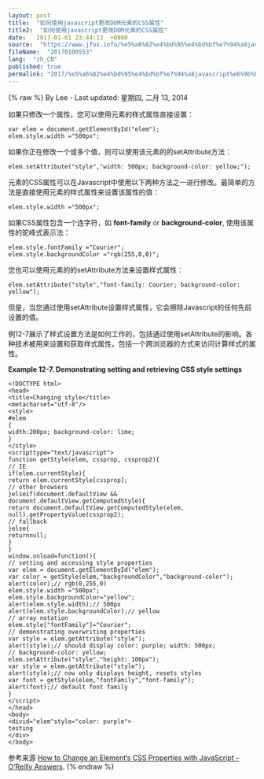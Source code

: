 ```yaml
---
layout: post
title:  "如何使用javascript更改DOM元素的CSS属性"
title2:  "如何使用javascript更改DOM元素的CSS属性"
date:   2017-01-01 23:44:13  +0800
source:  "https://www.jfox.info/%e5%a6%82%e4%bd%95%e4%bd%bf%e7%94%a8javascript%e6%9b%b4%e6%94%b9dom%e5%85%83%e7%b4%a0%e7%9a%84css%e5%b1%9e%e6%80%a7.html"
fileName:  "20170100553"
lang:  "zh_CN"
published: true
permalink: "2017/%e5%a6%82%e4%bd%95%e4%bd%bf%e7%94%a8javascript%e6%9b%b4%e6%94%b9dom%e5%85%83%e7%b4%a0%e7%9a%84css%e5%b1%9e%e6%80%a7.html"
---
```

{% raw %}
By Lee - Last updated: 星期四, 二月 13, 2014

如果只修改一个属性，您可以使用元素的样式属性直接设置：

    var elem = document.getElementById("elem");
    elem.style.width ="500px";

如果你正在修改一个或多个值，则可以使用该元素的的setAttribute方法：

    elem.setAttribute("style","width: 500px; background-color: yellow;");

元素的CSS属性可以在Javascript中使用以下两种方法之一进行修改。最简单的方法是直接使用元素的样式属性来设置该属性的值：

    elem.style.width ="500px";

如果CSS属性包含一个连字符，如 **font-family** or **background-color**, 使用该属性的驼峰式表示法：

    elem.style.fontFamily ="Courier";
    elem.style.backgroundColor ="rgb(255,0,0)";

您也可以使用元素的的setAttribute方法来设置样式属性：

    elem.setAttribute("style","font-family: Courier; background-color: yellow");

但是，当您通过使用setAttribute设置样式属性，它会擦除Javascript的任何先前设置的值。

例12-7展示了样式设置方法是如何工作的，包括通过使用setAttribute的影响。各种技术被用来设置和获取样式属性，包括一个跨浏览器的方式来访问计算样式的属性。

**Example 12-7. Demonstrating setting and retrieving CSS style settings**

    <!DOCTYPE html>
    <head>
    <title>Changing style</title>
    <metacharset="utf-8"/>
    <style>
    #elem
    {
    width:200px; background-color: lime;
    }
    </style>
    <scripttype="text/javascript">
    function getStyle(elem, cssprop, cssprop2){
    // IE
    if(elem.currentStyle){
    return elem.currentStyle[cssprop];
    // other browsers
    }elseif(document.defaultView &&
    document.defaultView.getComputedStyle){
    return document.defaultView.getComputedStyle(elem,
    null).getPropertyValue(cssprop2);
    // fallback
    }else{
    returnnull;
    }
    }
    window.onload=function(){
    // setting and accessing style properties
    var elem = document.getElementById("elem");
    var color = getStyle(elem,"backgroundColor","background-color");
    alert(color);// rgb(0,255,0)
    elem.style.width ="500px";
    elem.style.backgroundColor="yellow";
    alert(elem.style.width);// 500px
    alert(elem.style.backgroundColor);// yellow
    // array notation
    elem.style["fontFamily"]="Courier";
    // demonstrating overwriting properties
    var style = elem.getAttribute("style");
    alert(style);// should display color: purple; width: 500px;
    // background-color: yellow;
    elem.setAttribute("style","height: 100px");
    var style = elem.getAttribute("style");
    alert(style);// now only displays height, resets styles
    var font = getStyle(elem,"fontFamily","font-family");
    alert(font);// default font family
    }
    </script>
    </head>
    <body>
    <divid="elem"style="color: purple">
    testing
    </div>
    </body>

参考来源 [How to Change an Element’s CSS Properties with JavaScript – O’Reilly Answers](https://www.jfox.info/go.php?url=http://www.jfox.info/url.php?url=http%3A%2F%2Fanswers.oreilly.com%2Ftopic%2F1819-how-to-change-an-elements-css-properties-with-javascript%2F).
{% endraw %}
